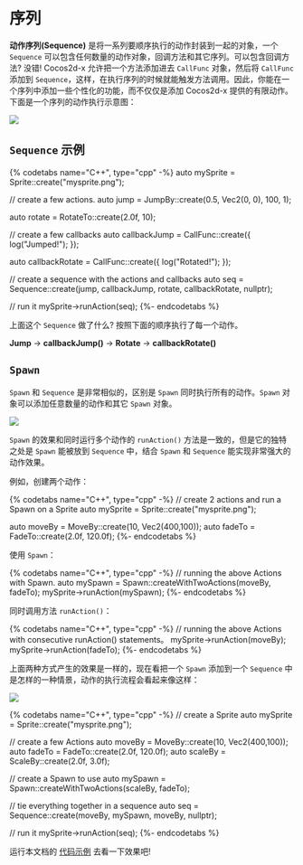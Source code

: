 # 序列

__动作序列(Sequence)__ 是将一系列要顺序执行的动作封装到一起的对象，一个 `Sequence` 可以包含任何数量的动作对象，回调方法和其它序列。可以包含回调方法? 没错! Cocos2d-x 允许把一个方法添加进去 `CallFunc` 对象，然后将 `CallFunc` 添加到 `Sequence`，这样，在执行序列的时候就能触发方法调用。因此，你能在一个序列中添加一些个性化的功能，而不仅仅是添加 Cocos2d-x 提供的有限动作。下面是一个序列的动作执行示意图：

![](../../en/actions/actions-img/sequence.png "")

## `Sequence` 示例

{% codetabs name="C++", type="cpp" -%}
auto mySprite = Sprite::create("mysprite.png");

// create a few actions.
auto jump = JumpBy::create(0.5, Vec2(0, 0), 100, 1);

auto rotate = RotateTo::create(2.0f, 10);

// create a few callbacks
auto callbackJump = CallFunc::create([](){
    log("Jumped!");
});

auto callbackRotate = CallFunc::create([](){
    log("Rotated!");
});

// create a sequence with the actions and callbacks
auto seq = Sequence::create(jump, callbackJump, rotate, callbackRotate, nullptr);

// run it
mySprite->runAction(seq);
{%- endcodetabs %}

上面这个 `Sequence` 做了什么? 按照下面的顺序执行了每一个动作。

__Jump__ -> __callbackJump()__ -> __Rotate__ -> __callbackRotate()__

## `Spawn`

`Spawn` 和 `Sequence` 是非常相似的，区别是 `Spawn` 同时执行所有的动作。`Spawn` 对象可以添加任意数量的动作和其它 `Spawn` 对象。

![](../../en/actions/actions-img/spawn.png "")

`Spawn` 的效果和同时运行多个动作的 `runAction()` 方法是一致的，但是它的独特之处是 `Spawn` 能被放到 `Sequence` 中，结合 `Spawn` 和 `Sequence` 能实现非常强大的动作效果。

例如，创建两个动作：

{% codetabs name="C++", type="cpp" -%}
// create 2 actions and run a Spawn on a Sprite
auto mySprite = Sprite::create("mysprite.png");

auto moveBy = MoveBy::create(10, Vec2(400,100));
auto fadeTo = FadeTo::create(2.0f, 120.0f);
{%- endcodetabs %}

使用 `Spawn`：

{% codetabs name="C++", type="cpp" -%}
// running the above Actions with Spawn.
auto mySpawn = Spawn::createWithTwoActions(moveBy, fadeTo);
mySprite->runAction(mySpawn);
{%- endcodetabs %}

同时调用方法 `runAction()`：

{% codetabs name="C++", type="cpp" -%}
// running the above Actions with consecutive runAction() statements。
mySprite->runAction(moveBy);
mySprite->runAction(fadeTo);
{%- endcodetabs %}

上面两种方式产生的效果是一样的，现在看把一个 `Spawn` 添加到一个 `Sequence` 中是怎样的一种情景，动作的执行流程会看起来像这样：

![](../../en/actions/actions-img/spawn_in_a_sequence.png "")

{% codetabs name="C++", type="cpp" -%}
// create a Sprite
auto mySprite = Sprite::create("mysprite.png");

// create a few Actions
auto moveBy = MoveBy::create(10, Vec2(400,100));
auto fadeTo = FadeTo::create(2.0f, 120.0f);
auto scaleBy = ScaleBy::create(2.0f, 3.0f);

// create a Spawn to use
auto mySpawn = Spawn::createWithTwoActions(scaleBy, fadeTo);

// tie everything together in a sequence
auto seq = Sequence::create(moveBy, mySpawn, moveBy, nullptr);

// run it
mySprite->runAction(seq);
{%- endcodetabs %}

运行本文档的 [代码示例](https://github.com/chukong/programmers-guide-samples/tree/v3.16) 去看一下效果吧!
